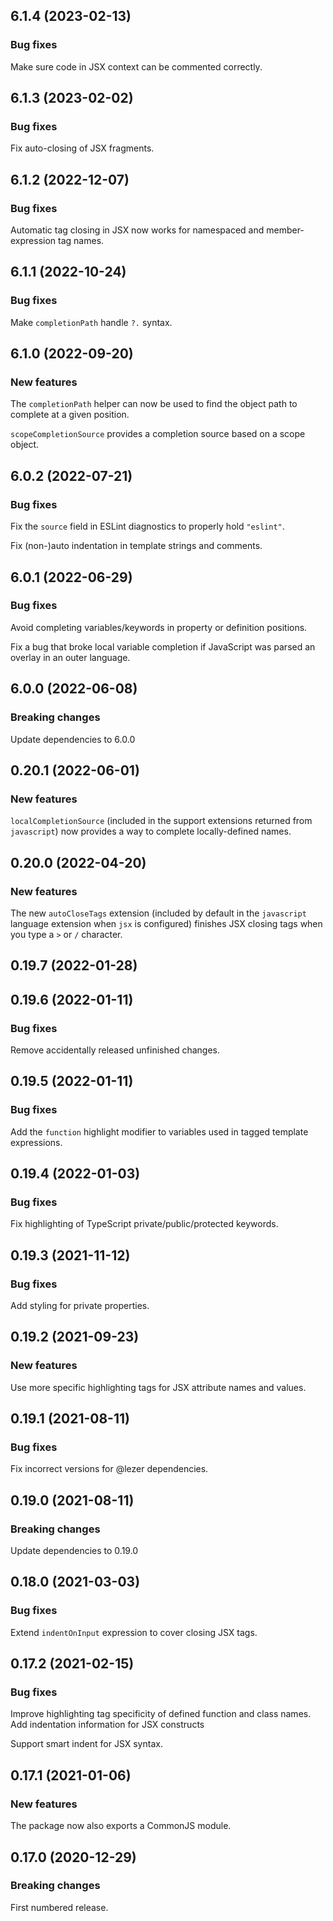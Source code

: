 ## 6.1.4 (2023-02-13)

### Bug fixes

Make sure code in JSX context can be commented correctly.

## 6.1.3 (2023-02-02)

### Bug fixes

Fix auto-closing of JSX fragments.

## 6.1.2 (2022-12-07)

### Bug fixes

Automatic tag closing in JSX now works for namespaced and member-expression tag names.

## 6.1.1 (2022-10-24)

### Bug fixes

Make `completionPath` handle `?.` syntax.

## 6.1.0 (2022-09-20)

### New features

The `completionPath` helper can now be used to find the object path to complete at a given position.

`scopeCompletionSource` provides a completion source based on a scope object.

## 6.0.2 (2022-07-21)

### Bug fixes

Fix the `source` field in ESLint diagnostics to properly hold `"eslint"`.

Fix (non-)auto indentation in template strings and comments.

## 6.0.1 (2022-06-29)

### Bug fixes

Avoid completing variables/keywords in property or definition positions.

Fix a bug that broke local variable completion if JavaScript was parsed an overlay in an outer language.

## 6.0.0 (2022-06-08)

### Breaking changes

Update dependencies to 6.0.0

## 0.20.1 (2022-06-01)

### New features

`localCompletionSource` (included in the support extensions returned from `javascript`) now provides a way to complete locally-defined names.

## 0.20.0 (2022-04-20)

### New features

The new `autoCloseTags` extension (included by default in the `javascript` language extension when `jsx` is configured) finishes JSX closing tags when you type a `>` or `/` character.

## 0.19.7 (2022-01-28)

## 0.19.6 (2022-01-11)

### Bug fixes

Remove accidentally released unfinished changes.

## 0.19.5 (2022-01-11)

### Bug fixes

Add the `function` highlight modifier to variables used in tagged template expressions.

## 0.19.4 (2022-01-03)

### Bug fixes

Fix highlighting of TypeScript private/public/protected keywords.

## 0.19.3 (2021-11-12)

### Bug fixes

Add styling for private properties.

## 0.19.2 (2021-09-23)

### New features

Use more specific highlighting tags for JSX attribute names and values.

## 0.19.1 (2021-08-11)

### Bug fixes

Fix incorrect versions for @lezer dependencies.

## 0.19.0 (2021-08-11)

### Breaking changes

Update dependencies to 0.19.0

## 0.18.0 (2021-03-03)

### Bug fixes

Extend `indentOnInput` expression to cover closing JSX tags.

## 0.17.2 (2021-02-15)

### Bug fixes

Improve highlighting tag specificity of defined function and class names. Add indentation information for JSX constructs

Support smart indent for JSX syntax.

## 0.17.1 (2021-01-06)

### New features

The package now also exports a CommonJS module.

## 0.17.0 (2020-12-29)

### Breaking changes

First numbered release.

